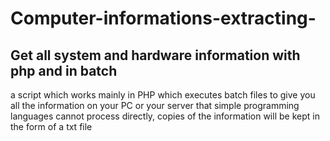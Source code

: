 # Computer-informations-extracting-
Get all system and hardware information with php and in batch
-------
a script which works mainly in PHP which executes batch files to give you all the information on your PC or your server that simple programming languages ​​cannot process directly, copies of the information will be kept in the form of a txt file
